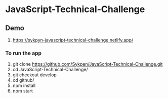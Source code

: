 # JavaScript-Technical-Challenge

## Demo
1. https://sykpyn-javascript-technical-challenge.netlify.app/

### To run the app
1. git clone https://github.com/Sykpen/JavaScript-Technical-Challenge.git
2. cd JavaScript-Technical-Challenge/
3. git checkout develop
4. cd github/
5. npm install
6. npm start

